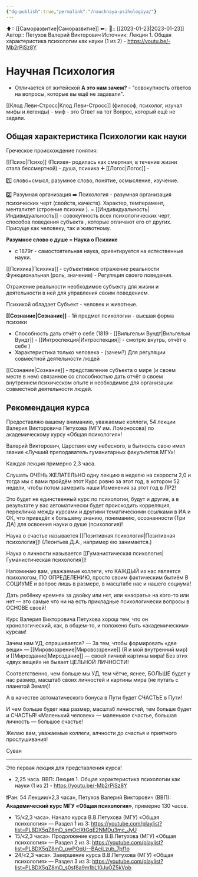 ```yaml
---
{"dg-publish":true,"permalink":"/nauchnaya-psihologiya/"}
---
```



⬆:: [[Саморазвитие\|Саморазвитие]]
⬅::
📅:: [[2023-01-23\|2023-01-23]]
Автор:: Петухов Валерий Викторович
Источник: Лекция 1. Общая характеристика психологии как науки (1 из 2) - https://youtu.be/-Mb2rPiSz8Y

# Научная Психология

- Отличается от житейской
**А это нам зачем?** - "совокупность ответов на вопросы, которые вы ещё не задавали".

[[Клод Леви-Стросс\|Клод Леви-Стросс]] (философ, психолог, изучал мифы и легенды) - миф - это Ответ на тот Вопрос, который ещё не задали.

## Общая характеристика Психологии как науки

Греческое происхождение понятия:

[[Психо\|Психо]] (Психея- родилась как смертная, в течение жизни стала бессмертной) - душа, психика
➕
[[Логос\|Логос]] - 

1️⃣ слово+смысл, разумное слово, понятие, осмысление, изучение.

2️⃣ Разумная организация ➡️ Психология - разумная организация психических черт (свойств, качеств). Характер, темперамент, менталитет (строение психики ). = [[Индивидуальность\|Индивидуальность]] - совокупность всех психологических черт, способов поведения субъекта , которые отличают его от других. Присуще как человеку, так и животному.

**Разумное слово о душе =  Наука о Психике**
- с 1879г - самостоятельная наука, ориентируется на естественные науки. 

[[Психика\|Психика]] - субъективное отражение реальности
Функциональная (роль, значение) - Регуляция своего поведения.

Отражение реальности необходимое субъекту для жизни и деятельности в ней для управления своим поведением.

Психикой обладает Субъект - человек и животные.

**[[Сознание\|Сознание]]** - 1й предмет психологии - высшая форма психики 
- Способность дать отчёт о себе (1819 - [[Вильгельм Вундт\|Вильгельм Вундт]] - [[Интроспекция\|Интроспекция]] - смотрю внутрь, отчёт о себе )
- Характеристика только человека - (зачем?) Для регуляции совместной деятельности людей 

[[Сознание\|Сознание]] - представление субъекта о мире (и своем месте в нем) связанное со способностью дать отчёт о своем внутреннем психическом опыте и необходимое для организации совместной деятельности людей.


## Рекомендация курса

Предоставляю вашему вниманию, уважаемые коллеги, 54 лекции Валерия Викторовича Петухова (МГУ им. Ломоносова) по академическому курсу «Общая психология»!

Валерий Викторович, Царствия ему небесного, в бытность свою имел звание «Лучший преподаватель гуманитарных факультетов МГУ»!

Каждая лекция примерно 2,3 часа.

Слушать ОЧЕНЬ ЖЕЛАТЕЛЬНО одну лекцию в неделю на скорости 2,0 и тогда мы с вами пройдём этот Курс ровно за этот год, в котором 52 недели, чтобы потом замерить наши Изменения за этот год в ЛР2!

Это будет не единственный курс по психологии, будут и другие, а в результате у вас автоматически будет происходить корреляция, перекличка между курсами и другими тематическими ссылками в ИА и ОК, что приведёт к большему знанию, пониманию, осознанности (Три ДА) для освоения науки о душе (психология)!

Наука о счастье называется [[Позитивная психология\|Позитивная психология]]! (Леонтьев Д.А., например ею занимается.)

Наука о личности называется [[Гуманистическая психология\|Гуманистическая психология]]!

Напоминаю вам, уважаемые коллеги, что КАЖДЫЙ из нас является психологом, ПО ОПРЕДЕЛЕНИЮ, просто своим фактическим бытиём В СОЦИУМЕ и вопрос лишь в размере, в масштабе нас и нашего социума!

Дать ребёнку «ремня» за двойку или нет, или «наорать» на кого-то или нет — это самые что ни на есть прикладные психологически вопросы в ОСНОВЕ своей!

Курс Валерия Викторовича Петухова хорош тем, что он хронологический, как, в общем-то, и положено быть «академическим» курсам!

Зачем нам УД, спрашивается? — За тем, чтобы формировать «две вещи» — [[Мировоззрение\|Мировоззрение]] (Я и мой внутренний мир) и [[Мироздание\|Мироздание]] — своей личной картины мира! Без этих «двух вещей» не бывает ЦЕЛЬНОЙ ЛИЧНОСТИ!

Соответственно, чем больше мы УД, тем чётче, яснее, БОЛЬШЕ будет у нас размер, масштаб своих личностей и картины мира (не путать с планетой Земля)!

А в качестве автоматического бонуса в Пути будет СЧАСТЬЕ в Пути!

И чем больше будет наш размер, масштаб личностей, тем больше будет и СЧАСТЬЯ! «Маленький человек» — маленькое счастье, большая личность — большое счастье!

Желаю вам, уважаемые коллеги, алчности до счастья и приятного прослушивания!

Суван

---

Это первая лекция для представления курса!

- 2,25 часа. ВВП: Лекция 1. Общая характеристика психологии как науки (1 из 2) - https://youtu.be/-Mb2rPiSz8Y


❗️Ран: 54 Лекции/«2,3 часа», Петухов Валерий Викторович (ВВП): **Академический курс МГУ «Общая психология»**, примерно 130 часов.
 - 15/«2,3 часа». Начало курса В.В.Петухова (МГУ) «Общая психология» — Раздел 1 из 3: https://youtube.com/playlist?list=PLBDX5qZ8mD_smOclXtGqE2NMDu3mc_JyU
 - 15/«2,3 часа». Продолжение курса В.В.Петухова (МГУ) «Общая психология» — Раздел 2 из 3: ﻿https://youtube.com/playlist?list=PLBDX5qZ8mD_uwPOqU--BAciLzub_7pf1o
 - 24/«2,3 часа». Завершение курса В.В.Петухова (МГУ) «Общая психология» — Раздел 3 из 3: https://youtube.com/playlist?list=PLBDX5qZ8mD_s0sf8a9m1bL10JuOZ5kVpb
